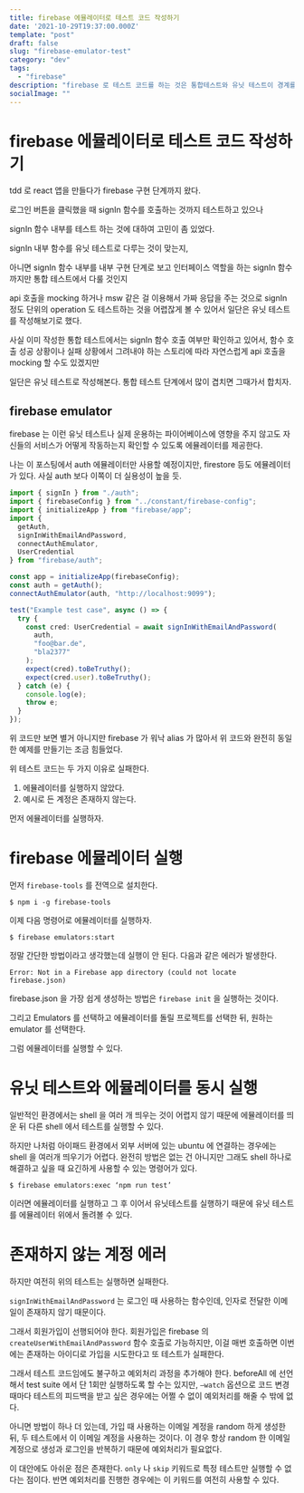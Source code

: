 ```yaml
---
title: firebase 에뮬레이터로 테스트 코드 작성하기 
date: '2021-10-29T19:37:00.000Z'
template: "post"
draft: false
slug: "firebase-emulator-test"
category: "dev"
tags:
  - "firebase"
description: "firebase 로 테스트 코드를 하는 것은 통합테스트와 유닛 테스트이 경계를 애매하게 만든다."ㅓ
socialImage: ""
---
```


# firebase 에뮬레이터로 테스트 코드 작성하기
tdd 로 react 앱을 만들다가 firebase 구현 단계까지 왔다.

로그인 버튼을 클릭했을 때 signIn 함수를 호출하는 것까지 테스트하고 있으나

signIn 함수 내부를 테스트 하는 것에 대하여 고민이 좀 있었다.

signIn 내부 함수를 유닛 테스트로 다루는 것이 맞는지,

아니면 signIn 함수 내부를 내부 구현 단계로 보고 인터페이스 역할을 하는 signIn 함수까지만 통합 테스트에서 다룰 것인지

api 호출을 mocking 하거나 msw 같은 걸 이용해서 가짜 응답을 주는 것으로 signIn 정도 단위의 operation 도 테스트하는 것을 어렵잖게 볼 수 있어서 일단은 유닛 테스트를 작성해보기로 했다.

사실 이미 작성한 통합 테스트에서는 signIn 함수 호출 여부만 확인하고 있어서, 함수 호출 성공 상황이나 실패 상황에서 그려내야 하는 스토리에 따라 자연스럽게 api 호출을 mocking 할 수도 있겠지만

일단은 유닛 테스트로 작성해본다. 통합 테스트 단계에서 많이 겹치면 그때가서 합치자.

## firebase emulator
firebase 는 이런 유닛 테스트나 실제 운용하는 파이어베이스에 영향을 주지 않고도 자신들의 서비스가 어떻게 작동하는지 확인할 수 있도록 에뮬레이터를 제공한다.

나는 이 포스팅에서 auth 에뮬레이터만 사용할 예정이지만, firestore 등도 에뮬레이터가 있다. 사실 auth 보다 이쪽이 더 실용성이 높을 듯.

```typescript
import { signIn } from "./auth";
import { firebaseConfig } from "../constant/firebase-config";
import { initializeApp } from "firebase/app";
import {
  getAuth,
  signInWithEmailAndPassword,
  connectAuthEmulator,
  UserCredential
} from "firebase/auth";

const app = initializeApp(firebaseConfig);
const auth = getAuth();
connectAuthEmulator(auth, "http://localhost:9099");

test("Example test case", async () => {
  try {
    const cred: UserCredential = await signInWithEmailAndPassword(
      auth,
      "foo@bar.de",
      "bla2377"
    );
    expect(cred).toBeTruthy();
    expect(cred.user).toBeTruthy();
  } catch (e) {
    console.log(e);
    throw e;
  }
});
```

위 코드만 보면 별거 아니지만 firebase 가 워낙 alias 가 많아서 위 코드와 완전히 동일한 예제를 만들기는 조금 힘들었다.

위 테스트 코드는 두 가지 이유로 실패한다.

1. 에뮬레이터를 실행하지 않았다.
2. 예시로 든 계정은 존재하지 않는다.

먼저 에뮬레이터를 실행하자.

# firebase 에뮬레이터 실행
먼저 `firebase-tools` 를 전역으로 설치한다.

```shell
$ npm i -g firebase-tools
```

이제 다음 명령어로 에뮬레이터를 실행하자.

```shell
$ firebase emulators:start
```

정말 간단한 방법이라고 생각했는데 실행이 안 된다. 다음과 같은 에러가 발생한다.

```shell
Error: Not in a Firebase app directory (could not locate firebase.json)
```

firebase.json 을 가장 쉽게 생성하는 방법은 `firebase init` 을 실행하는 것이다.

그리고 Emulators 를 선택하고 에뮬레이터를 돌릴 프로젝트를 선택한 뒤, 원하는 emulator 를 선택한다.

그럼 에뮬레이터를 실행할 수 있다.

# 유닛 테스트와 에뮬레이터를 동시 실행
일반적인 환경에서는 shell 을 여러 개 띄우는 것이 어렵지 않기 때문에 에뮬레이터를 띄운 뒤 다른 shell 에서 테스트를 실행할 수 있다.

하지만 나처럼 아이패드 환경에서 외부 서버에 있는 ubuntu 에 연결하는 경우에는 shell 을 여러개 띄우기가 어렵다. 완전히 방법은 없는 건 아니지만 그래도 shell 하나로 해결하고 싶을 때 요긴하게 사용할 수 있는 명령어가 있다.

```shell
$ firebase emulators:exec ‘npm run test’
```

이러면 에뮬레이터를 실행하고 그 후 이어서 유닛테스트를 실행하기 때문에 유닛 테스트를 에뮬레이터 위에서 돌려볼 수 있다.

# 존재하지 않는 계정 에러
하지만 여전히 위의 테스트는 실행하면 실패한다.

`signInWithEmailAndPassword` 는 로그인 때 사용하는 함수인데, 인자로 전달한 이메일이 존재하지 않기 때문이다.

그래서 회원가입이 선행되어야 한다. 회원가입은 firebase 의 `createUserWithEmailAndPassword` 함수 호출로 가능하지만, 이걸 매번 호출하면 이번에는 존재하는 아이디로 가입을 시도한다고 또 테스트가 실패한다.

그래서 테스트 코드임에도 불구하고 예외처리 과정을 추가해야 한다. beforeAll 에 선언해서 test suite 에서 단 1회만 실행하도록 할 수는 있지만, `—watch` 옵션으로 코드 변경 때마다 테스트의 피드백을 받고 싶은 경우에는 어쩔 수 없이 예외처리를 해줄 수 밖에 없다.

아니면 방법이 하나 더 있는데, 가입 때 사용하는 이메일 계정을 random 하게 생성한 뒤, 두 테스트에서 이 이메일 계정을 사용하는 것이다. 이 경우 항상 random 한 이메일 계정으로 생성과 로그인을 반복하기 때문에 예외처리가 필요없다.

이 대안에도 아쉬운 점은 존재한다.  `only` 나 `skip`  키워드로 특정 테스트만 실행할 수 없다는 점이다. 반면 예외처리를 진행한 경우에는 이 키워드를 여전히 사용할 수 있다.
